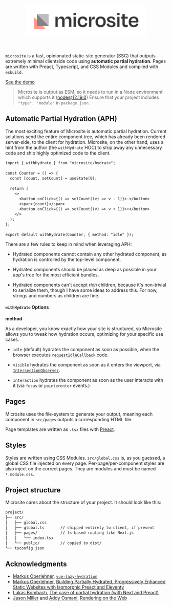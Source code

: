 <br />
<br />

<div align="center">
    <img src="https://raw.githubusercontent.com/natemoo-re/microsite/master/.github/assets/microsite.svg?sanitize=true" alt="microsite" width="375" height="101" />
</div>

<br />
<br />

`microsite` is a fast, opinionated static-site generator (SSG) that outputs extremely minimal clientside code using **automatic partial hydration**. Pages are written with Preact, Typescript, and CSS Modules and compiled with `esbuild`.

[See the demo](https://microsite-demo.nmoo.vercel.app/)

> Microsite is output as ESM, so it needs to run in a Node environment which supports it (node@12.19.0)
> Ensure that your project includes `"type": "module"` in `package.json`.

## Automatic Partial Hydration (APH)

The most exciting feature of Microsite is automatic partial hydration. Current solutions send the entire component tree, which has already been rendered server-side, to the client for hydration.
Microsite, on the other hand, uses a hint from the author (the `withHydrate` HOC) to strip away any unnecessary code and ship highly optimized code to the client.

```tsx
import { withHydrate } from "microsite/hydrate";

const Counter = () => {
  const [count, setCount] = useState(0);

  return (
    <>
      <button onClick={() => setCount((v) => v - 1)}>-</button>
      <span>{count}</span>
      <button onClick={() => setCount((v) => v + 1)}>+</button>
    </>
  );
};

export default withHydrate(Counter, { method: "idle" });
```

There are a few rules to keep in mind when leveraging APH:

- Hydrated components cannot contain any other hydrated component, as hydration is controlled by the top-level component.

- Hydrated components should be placed as deep as possible in your app's tree for the most efficient bundles.

- Hydrated components can't accept _rich_ children, because it's non-trivial to serialize them, though I have some ideas to address this. For now, strings and numbers as children are fine.

#### `withHydrate` Options

**method**

As a developer, you know exactly how your site is structured, so Microsite allows you to tweak how hydration occurs, optimizing for your specific use cases.

- `idle` (default) hydrates the component as soon as possible, when the browser executes [`requestIdleCallback`](https://developer.mozilla.org/en-US/docs/Web/API/Window/requestIdleCallback) code.

- `visible` hydrates the component as soon as it enters the viewport, via [`IntersectionObserver`](https://developer.mozilla.org/en-US/docs/Web/API/IntersectionObserver).

- `interaction` hydrates the component as soon as the user interacts with it (via `focus` or `pointerenter` events.)

## Pages

Microsite uses the file-system to generate your output, meaning each component in `src/pages` outputs a corresponding HTML file.

Page templates are written as `.tsx` files with [Preact](https://preactjs.com/).

## Styles

Styles are written using CSS Modules. `src/global.css` is, as you guessed, a global CSS file injected on every page.
Per-page/per-component styles are also inject on the correct pages. They are modules and must be named `*.module.css`.

## Project structure

Microsite cares about the structure of your project. It should look like this:

```
project/
├── src/
│   ├── global.css
│   ├── global.ts       // shipped entirely to client, if present
│   ├── pages/          // fs-based routing like Next.js
│   │   └── index.tsx
│   └── public/         // copied to dist/
└── tsconfig.json
```

## Acknowledgments

- [Markus Oberlehner](https://twitter.com/maoberlehner), [`vue-lazy-hydration`](https://github.com/maoberlehner/vue-lazy-hydration)
- [Markus Oberlehner](https://twitter.com/maoberlehner), [Building Partially Hydrated, Progressively Enhanced Static Websites with Isomorphic Preact and Eleventy](https://markus.oberlehner.net/blog/building-partially-hydrated-progressively-enhanced-static-websites-with-isomorphic-preact-and-eleventy/)
- [Lukas Bombach](https://twitter.com/luke_schmuke), [The case of partial hydration (with Next and Preact)](https://medium.com/@luke_schmuke/how-we-achieved-the-best-web-performance-with-partial-hydration-20fab9c808d5)
- [Jason Miller](https://twitter.com/_developit) and [Addy Osmani](https://twitter.com/addyosmani), [Rendering on the Web](https://developers.google.com/web/updates/2019/02/rendering-on-the-web)
